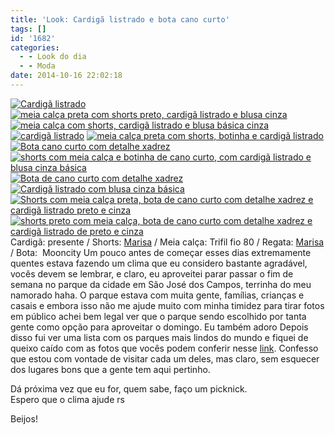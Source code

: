 ```yaml
---
title: 'Look: Cardigã listrado e bota cano curto'
tags: []
id: '1682'
categories:
  - - Look do dia
  - - Moda
date: 2014-10-16 22:02:18
---
```


[![Cardigã listrado ](http://natalia.blog.br/wp-content/uploads/2014/10/DSC03325.jpg)](http://natalia.blog.br/wp-content/uploads/2014/10/DSC03325.jpg) [![meia calça preta com shorts preto, cardigã listrado e blusa cinza ](http://natalia.blog.br/wp-content/uploads/2014/10/DSC03307.jpg)](http://natalia.blog.br/wp-content/uploads/2014/10/DSC03307.jpg) [![meia calça com shorts, cardigã listrado e blusa básica cinza](http://natalia.blog.br/wp-content/uploads/2014/10/DSC03308.jpg)](http://natalia.blog.br/wp-content/uploads/2014/10/DSC03308.jpg) [![cardigã listrado ](http://natalia.blog.br/wp-content/uploads/2014/10/DSC03305.jpg)](http://natalia.blog.br/wp-content/uploads/2014/10/DSC03305.jpg) [![meia calça preta com shorts, botinha e cardigã listrado ](http://natalia.blog.br/wp-content/uploads/2014/10/DSC03311.jpg)](http://natalia.blog.br/wp-content/uploads/2014/10/DSC03311.jpg)[![Bota cano curto com detalhe xadrez ](http://natalia.blog.br/wp-content/uploads/2014/10/DSC03313.jpg)](http://natalia.blog.br/wp-content/uploads/2014/10/DSC03313.jpg) [![shorts com meia calça e botinha de cano curto, com cardigã listrado e blusa cinza básica ](http://natalia.blog.br/wp-content/uploads/2014/10/DSC03320.jpg)](http://natalia.blog.br/wp-content/uploads/2014/10/DSC03320.jpg)[![Bota de cano curto com detalhe xadrez ](http://natalia.blog.br/wp-content/uploads/2014/10/DSC03315.jpg)](http://natalia.blog.br/wp-content/uploads/2014/10/DSC03315.jpg) [![Cardigã listrado com blusa cinza básica ](http://natalia.blog.br/wp-content/uploads/2014/10/DSC03316.jpg)](http://natalia.blog.br/wp-content/uploads/2014/10/DSC03316.jpg)[![Shorts com meia calça preta, bota de cano curto com detalhe xadrez e cardigã listrado preto e cinza ](http://natalia.blog.br/wp-content/uploads/2014/10/DSC03321.jpg)](http://natalia.blog.br/wp-content/uploads/2014/10/DSC03321.jpg) [![shorts preto com meia calça, bota de cano curto com detalhe xadrez e cardigã listrado de preto e cinza ](http://natalia.blog.br/wp-content/uploads/2014/10/DSC03323.jpg)](http://natalia.blog.br/wp-content/uploads/2014/10/DSC03323.jpg)Cardigã: presente / Shorts: [Marisa](http://www.marisa.com.br/ "Marisa") / Meia calça: Trifil fio 80 / Regata: [Marisa](http://www.marisa.com.br/ "Marisa") / Bota:  Mooncity Um pouco antes de começar esses dias extremamente quentes estava fazendo um clima que eu considero bastante agradável, vocês devem se lembrar, e claro, eu aproveitei parar passar o fim de semana no parque da cidade em São José dos Campos, terrinha do meu namorado haha. O parque estava com muita gente, famílias, crianças e casais e embora isso não me ajude muito com minha timidez para tirar fotos em público achei bem legal ver que o parque sendo escolhido por tanta gente como opção para aproveitar o domingo. Eu também adoro Depois disso fui ver uma lista com os parques mais lindos do mundo e fiquei de queixo caído com as fotos que vocês podem conferir nesse [link](http://hypescience.com/os-10-parques-urbanos-mais-lindos-do-mundo "link"). Confesso que estou com vontade de visitar cada um deles, mas claro, sem esquecer dos lugares bons que a gente tem aqui pertinho.  
  
Dá próxima vez que eu for, quem sabe, faço um picknick.  
Espero que o clima ajude rs  
  
Beijos!